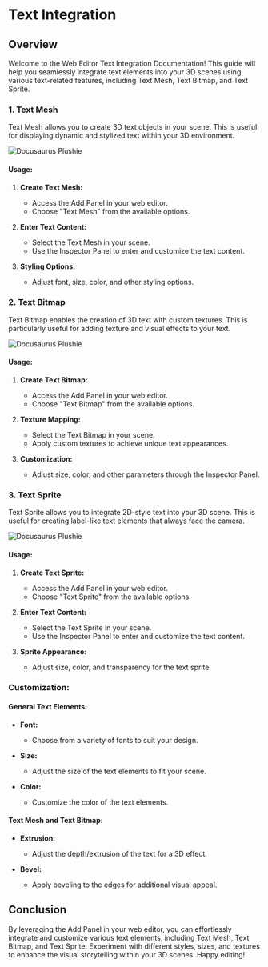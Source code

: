 # Text Integration 

## Overview

Welcome to the Web Editor Text Integration Documentation! This guide will help you seamlessly integrate text elements into your 3D scenes using various text-related features, including Text Mesh, Text Bitmap, and Text Sprite.

### 1. Text Mesh

Text Mesh allows you to create 3D text objects in your scene. This is useful for displaying dynamic and stylized text within your 3D environment.

![Docusaurus Plushie](/img/pages/textmesh.jpg)

#### Usage:

1. **Create Text Mesh:**
   - Access the Add Panel in your web editor.
   - Choose "Text Mesh" from the available options.

2. **Enter Text Content:**
   - Select the Text Mesh in your scene.
   - Use the Inspector Panel to enter and customize the text content.

3. **Styling Options:**
   - Adjust font, size, color, and other styling options.

### 2. Text Bitmap

Text Bitmap enables the creation of 3D text with custom textures. This is particularly useful for adding texture and visual effects to your text.

![Docusaurus Plushie](/img/pages/textbitmap.jpg)

#### Usage:

1. **Create Text Bitmap:**
   - Access the Add Panel in your web editor.
   - Choose "Text Bitmap" from the available options.

2. **Texture Mapping:**
   - Select the Text Bitmap in your scene.
   - Apply custom textures to achieve unique text appearances.

3. **Customization:**
   - Adjust size, color, and other parameters through the Inspector Panel.

### 3. Text Sprite

Text Sprite allows you to integrate 2D-style text into your 3D scene. This is useful for creating label-like text elements that always face the camera.

![Docusaurus Plushie](/img/pages/textsprite.jpg)

#### Usage:

1. **Create Text Sprite:**
   - Access the Add Panel in your web editor.
   - Choose "Text Sprite" from the available options.

2. **Enter Text Content:**
   - Select the Text Sprite in your scene.
   - Use the Inspector Panel to enter and customize the text content.

3. **Sprite Appearance:**
   - Adjust size, color, and transparency for the text sprite.

### Customization:

#### General Text Elements:

- **Font:**
  - Choose from a variety of fonts to suit your design.

- **Size:**
  - Adjust the size of the text elements to fit your scene.

- **Color:**
  - Customize the color of the text elements.

#### Text Mesh and Text Bitmap:

- **Extrusion:**
  - Adjust the depth/extrusion of the text for a 3D effect.

- **Bevel:**
  - Apply beveling to the edges for additional visual appeal.

## Conclusion

By leveraging the Add Panel in your web editor, you can effortlessly integrate and customize various text elements, including Text Mesh, Text Bitmap, and Text Sprite. Experiment with different styles, sizes, and textures to enhance the visual storytelling within your 3D scenes. Happy editing!